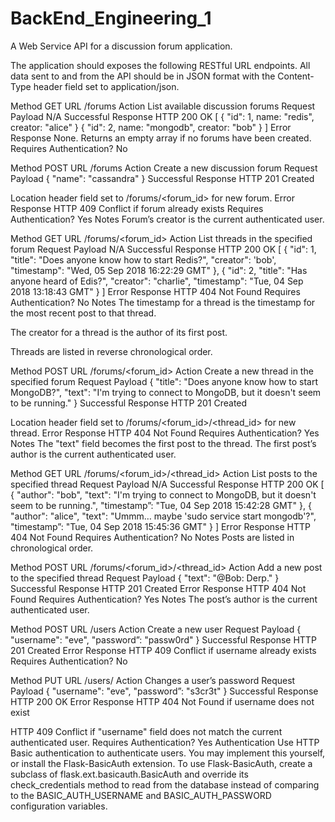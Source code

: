 # BackEnd_Engineering_1

A Web Service API for a discussion forum application.
 
The application should exposes the following RESTful URL endpoints. All data sent to and from the API should be in JSON format with the Content-Type header field set to application/json.


Method
GET
URL
/forums
Action
List available discussion forums
Request Payload
N/A
Successful Response
HTTP 200 OK
[
    { "id": 1, name: "redis", creator: "alice" }
    { "id": 2, name: "mongodb", creator: "bob" }
]
Error Response
None. Returns an empty array if no forums have been created.
Requires Authentication?
No


Method
POST
URL
/forums
Action
Create a new discussion forum
Request Payload
{
    "name": "cassandra"
}
Successful Response
HTTP 201 Created

Location header field set to /forums/<forum_id> for new forum.
Error Response
HTTP 409 Conflict if forum already exists
Requires Authentication?
Yes
Notes
Forum’s creator is the current authenticated user.


Method
GET
URL
/forums/<forum_id>
Action
List threads in the specified forum
Request Payload
N/A
Successful Response
HTTP 200 OK
[
    {
        "id": 1,
        "title": "Does anyone know how to start Redis?",
        "creator": 'bob',
        "timestamp": "Wed, 05 Sep 2018 16:22:29 GMT"
    },
    {
        "id": 2,
        "title": "Has anyone heard of Edis?",
        "creator": "charlie",
        "timestamp": "Tue, 04 Sep 2018 13:18:43 GMT"
    }
]
Error Response
HTTP 404 Not Found
Requires Authentication?
No
Notes
The timestamp for a thread is the timestamp for the most recent post to that thread.

The creator for a thread is the author of its first post.

Threads are listed in reverse chronological order.


Method
POST
URL
/forums/<forum_id>
Action
Create a new thread in the specified forum
Request Payload
{
    "title": "Does anyone know how to start MongoDB?",
    "text": "I'm trying to connect to MongoDB, but it doesn't seem to be running."
}
Successful Response
HTTP 201 Created

Location header field set to /forums/<forum_id>/<thread_id> for new thread.
Error Response
HTTP 404 Not Found
Requires Authentication?
Yes
Notes
The "text" field becomes the first post to the thread. The first post’s author is the current authenticated user.


Method
GET
URL
/forums/<forum_id>/<thread_id>
Action
List posts to the specified thread
Request Payload
N/A
Successful Response
HTTP 200 OK
[
    {
        "author": "bob",
        "text": "I'm trying to connect to MongoDB, but it doesn't seem to be running.",
        "timestamp”: "Tue, 04 Sep 2018 15:42:28 GMT"
    },
    {
        "author": "alice",
        "text": "Ummm… maybe 'sudo service start mongodb'?",
        "timestamp”: "Tue, 04 Sep 2018 15:45:36 GMT"
    }
]
Error Response
HTTP 404 Not Found
Requires Authentication?
No
Notes
Posts are listed in chronological order.


Method
POST
URL
/forums/<forum_id>/<thread_id>
Action
Add a new post to the specified thread
Request Payload
{
    "text": "@Bob: Derp."
}
Successful Response
HTTP 201 Created
Error Response
HTTP 404 Not Found
Requires Authentication?
Yes
Notes
The post’s author is the current authenticated user.


Method
POST
URL
/users
Action
Create a new user
Request Payload
{
    "username": "eve",
    "password”: "passw0rd"
}
Successful Response
HTTP 201 Created
Error Response
HTTP 409 Conflict if username already exists
Requires Authentication?
No


Method
PUT
URL
/users/<username>
Action
Changes a user’s password
Request Payload
{
    "username": "eve",
    "password”: "s3cr3t"
}
Successful Response
HTTP 200 OK
Error Response
HTTP 404 Not Found if username does not exist

HTTP 409 Conflict if "username" field does not match the current authenticated user.
Requires Authentication?
Yes
Authentication
Use HTTP Basic authentication to authenticate users. You may implement this yourself, or install the Flask-BasicAuth extension.
To use Flask-BasicAuth, create a subclass of flask.ext.basicauth.BasicAuth and override its check_credentials method to read from the database instead of comparing to the BASIC_AUTH_USERNAME and BASIC_AUTH_PASSWORD configuration variables.
